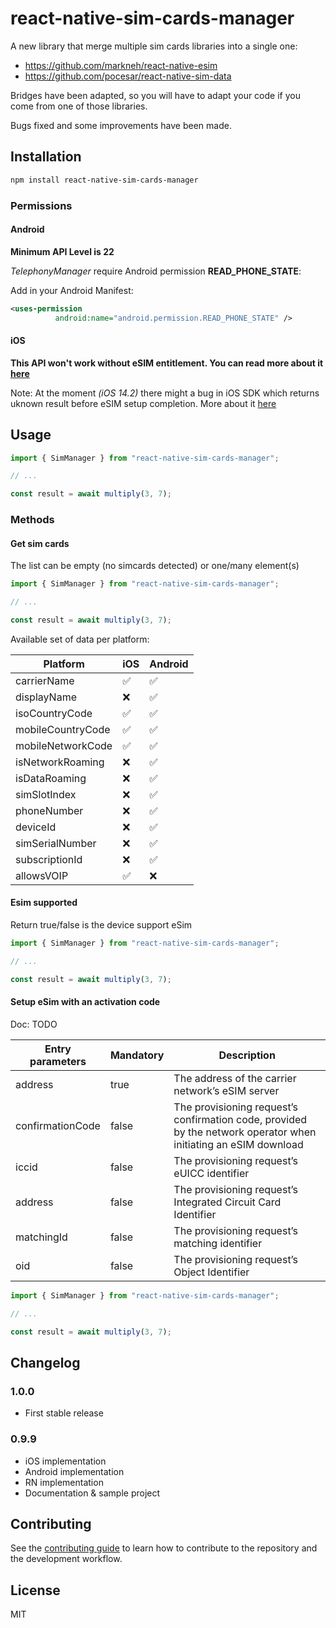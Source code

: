 # react-native-sim-cards-manager

A new library that merge multiple sim cards libraries into a single one:
- https://github.com/markneh/react-native-esim
- https://github.com/pocesar/react-native-sim-data

Bridges have been adapted, so you will have to adapt your code if you come from one of those libraries.

Bugs fixed and some improvements have been made.


## Installation

```sh
npm install react-native-sim-cards-manager
```

### Permissions

#### Android

**Minimum API Level is 22**

*TelephonyManager* require Android permission **READ_PHONE_STATE**:

Add in your Android Manifest:
```xml
<uses-permission
          android:name="android.permission.READ_PHONE_STATE" />
```

#### iOS

**This API won't work without eSIM entitlement. You can read more about it [here](https://stackoverflow.com/a/60162323)**

Note: At the moment *(iOS 14.2)* there might a bug in iOS SDK which returns uknown result before eSIM setup completion. More about it [here](https://developer.apple.com/forums/thread/662001)

## Usage


```ts
import { SimManager } from "react-native-sim-cards-manager";

// ...

const result = await multiply(3, 7);
```

### Methods

#### Get sim cards

The list can be empty (no simcards detected) or one/many element(s)

```ts
import { SimManager } from "react-native-sim-cards-manager";

// ...

const result = await multiply(3, 7);
```

Available set of data per platform:

| Platform          	| iOS 	| Android 	| 
|-------------------	|-----	|---------	|
| carrierName       	|  ✅  	|    ✅    	|
| displayName       	|  ❌  	|    ✅    	|
| isoCountryCode    	|  ✅  	|    ✅    	|
| mobileCountryCode 	|  ✅  	|    ✅    	|
| mobileNetworkCode 	|  ✅  	|    ✅    	|
| isNetworkRoaming  	|  ❌  	|    ✅    	|
| isDataRoaming     	|  ❌  	|    ✅    	|
| simSlotIndex      	|  ❌  	|    ✅    	|
| phoneNumber       	|  ❌  	|    ✅    	|
| deviceId          	|  ❌  	|    ✅    	|
| simSerialNumber   	|  ❌  	|    ✅    	|
| subscriptionId    	|  ❌  	|    ✅    	|
| allowsVOIP        	|  ✅  	|    ❌    	|

#### Esim supported

Return true/false is the device support eSim

```ts
import { SimManager } from "react-native-sim-cards-manager";

// ...

const result = await multiply(3, 7);
```

#### Setup eSim with an activation code

Doc: TODO

| Entry parameters 	| Mandatory 	| Description                                                                                                     	|
|------------------	|-----------	|-----------------------------------------------------------------------------------------------------------------	|
| address          	|    true   	| The address of the carrier network’s eSIM server                                                                	|
| confirmationCode 	|   false   	| The provisioning request’s confirmation code, provided by the network operator when initiating an eSIM download 	|
| iccid            	|   false   	| The provisioning request’s eUICC identifier                                                                     	|
| address          	|   false   	| The provisioning request’s Integrated Circuit Card Identifier                                                   	|
| matchingId       	|   false   	| The provisioning request’s matching identifier                                                                  	|
| oid              	|   false   	| The provisioning request’s Object Identifier                                                                    	|

```ts
import { SimManager } from "react-native-sim-cards-manager";

// ...

const result = await multiply(3, 7);
```


## Changelog

### 1.0.0
- First stable release

### 0.9.9
- iOS implementation
- Android implementation
- RN implementation
- Documentation & sample project

## Contributing

See the [contributing guide](CONTRIBUTING.md) to learn how to contribute to the repository and the development workflow.

## License

MIT
